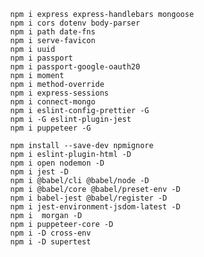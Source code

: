 <!--hw :::: Momma's Dress' ::::  -->


<!--? ::::  NPM INSTALLS  ::::  -->

<!--npm ::::  DEPENDENCIES  ::::  -->
            npm i express express-handlebars mongoose
            npm i cors dotenv body-parser
            npm i path date-fns
            npm i serve-favicon
            npm i uuid
            npm i passport
            npm i passport-google-oauth20
            npm i moment
            npm i method-override
            npm i express-sessions
            npm i connect-mongo
            npm i eslint-config-prettier -G
            npm i -G eslint-plugin-jest
            npm i puppeteer -G
            


<!--npm ::::  DEV__DEPENDENCIES  ::::  -->
            npm install --save-dev npmignore 
            npm i eslint-plugin-html -D            
            npm i open nodemon -D
            npm i jest -D
            npm i @babel/cli @babel/node -D
            npm i @babel/core @babel/preset-env -D
            npm i babel-jest @babel/register -D
            npm i jest-environment-jsdom-latest -D
            npm i  morgan -D
            npm i puppeteer-core -D             
            npm i -D cross-env
            npm i -D supertest
<!--  -->
